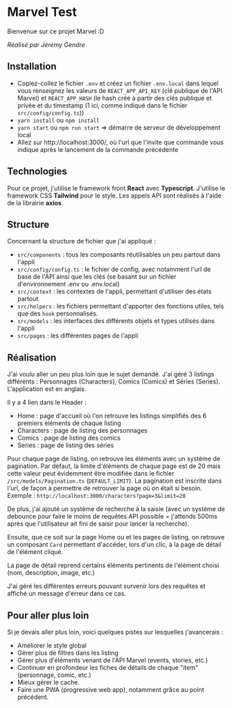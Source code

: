 # Marvel Test

Bienvenue sur ce projet Marvel :D 

*Réalisé par Jérémy Gendre*

## Installation

- Copiez-collez le fichier `.env` et créez un fichier `.env.local` dans lequel vous renseignez  les valeurs de `REACT_APP_API_KEY` (clé publique de l'API Marvel) et `REACT_APP_HASH` (le hash créé à partir des clés publique et privée et du timestamp (1 ici, comme indiqué dans le fichier `src/config/config.ts`))
- `yarn install` ou `npm install`
- `yarn start` ou `npm run start` => démarre de serveur de développement local
- Allez sur http://localhost:3000/, où l'url que l'invite que commande vous indique après le lancement de la commande précédente

## Technologies

Pour ce projet, j'utilise le framework front **React** avec **Typescript**. J'utilise le framework CSS **Tailwind** pour le style. Les appels API sont réalisés à l'aide de la librairie **axios**.

## Structure

Concernant la structure de fichier que j'ai appliqué :

- `src/components` : tous les composants réutilisables un peu partout dans l'appli
- `src/config/config.ts` : le fichier de config, avec notamment l'url de base de l'API ainsi que les clés (se basant sur un fichier d'environnement .env ou .env.local)
- `src/context` : les contextes de l'appli, permettant d'utiliser des états partout
- `src/helpers` : les fichiers permettant d'apporter des fonctions utiles, tels que des `hook` personnalisés.
- `src/models` : les interfaces des différents objets et types utilisés dans l'appli
- `src/pages` : les différentes pages de l'appli 

## Réalisation

J'ai voulu aller un peu plus loin que le sujet demandé. J'ai géré 3 listings différents : Personnages (Characters), Comics (Comics) et Séries (Series).
L'application est en anglais.
 
Il y a 4 lien dans le Header : 

- Home : page d'accueil où l'on retrouve les listings simplifiés des 6 premiers éléments de chaque listing
- Characters : page de listing des personnages
- Comics : page de listing des comics
- Series : page de listing des séries

Pour chaque page de listing, on retrouve les éléments avec un système de pagination. Par défaut, la limite d'éléments de chaque page est de 20 mais cette valeur peut évidemment être modifiée dans le fichier `/src/models/Pagination.ts` (`DEFAULT_LIMIT`). La pagination est inscrite dans l'url, de façon à permettre de retrouver la page où on était si besoin. Exemple : `http://localhost:3000/characters?page=3&limit=20`

De plus, j'ai ajouté un système de recherche à la saisie (avec un système de debounce pour faire le moins de requêtes API possible = j'attends 500ms après que l'utilisateur ait fini de saisir pour lancer la recherche).

Ensuite, que ce soit sur la page Home ou et les pages de listing, on retrouve un composant `Card` permettant d'accéder, lors d'un clic, à la page de détail de l'élément cliqué.

La page de détail reprend certains éléments pertinents de l'élément choisi (nom, description, image, etc.)

J'ai géré les différentes erreurs pouvant survenir lors des requêtes et affiché un message d'erreur dans ce cas.

## Pour aller plus loin

Si je devais aller plus loin, voici quelques pistes sur lesquelles j'avancerais :

- Améliorer le style global
- Gérer plus de filtres dans les listing
- Gérer plus d'éléments venant de l'API Marvel (events, stories, etc.)
- Continuer en profondeur les fiches de détails de chaque "item" (personnage, comic, etc.)
- Mieux gérer le cache.
- Faire une PWA (progressive web app), notamment grâce au point précédent.


